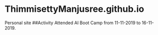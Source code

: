 # ThimmisettyManjusree.github.io
Personal site
##Activity
Attended AI Boot Camp from 11-11-2019 to 16-11-2019.
